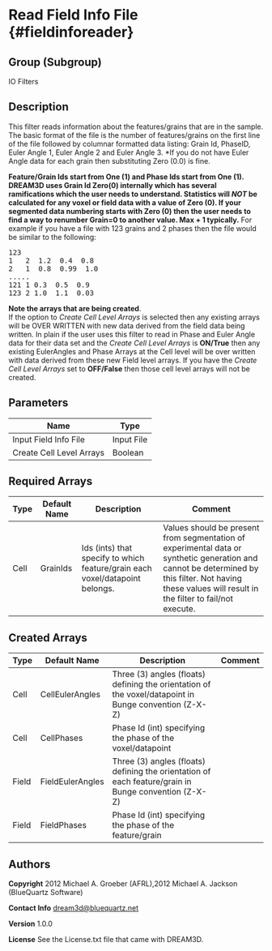 Read Field Info File {#fieldinforeader}
======
## Group (Subgroup) ##
IO Filters

## Description ##
This filter reads information about the features/grains that are in the sample. The
 basic format of the file is the number of features/grains on the first line of the file followed by
 columnar formatted data listing: Grain Id, PhaseID, Euler Angle 1, Euler Angle 2 and Euler Angle 3.
 *If you do not have Euler Angle data for each grain then substituting Zero (0.0) is fine.<br/>

__Feature/Grain Ids start from One (1) and Phase Ids start from One (1).
DREAM3D uses Grain Id Zero(0) internally which has several ramifications which the user needs to understand. Statistics
will _NOT_ be calculated for any voxel or field data with a value of Zero (0). If your segmented data numbering
starts with Zero (0) then the user needs to find a way to renumber Grain=0 to another value. Max + 1 typically.__
For example if you have a file with 123 grains and 2 phases then the file would be similar to the following: 
<pre>
123
1   2  1.2  0.4  0.8
2   1  0.8  0.99  1.0
.....
121 1 0.3  0.5  0.9
123 2 1.0  1.1  0.03
</pre>
__Note the arrays that are being created__. <br>
If the option to _Create Cell Level Arrays_ is selected then any existing
 arrays will be OVER WRITTEN with new data derived from the field data being written. In plain if the user uses this filter
 to read in Phase and Euler Angle data for their data set and the _Create Cell Level Arrays_ is __ON/True__ then
 any existing EulerAngles and Phase Arrays at the Cell level will be over written with data derived from these new Field
 level arrays. If you have the _Create Cell Level Arrays_ set to __OFF/False__ then those cell level arrays will
 not be created.


## Parameters ## 

| Name | Type |
|------|------|
| Input Field Info File | Input File |
| Create Cell Level Arrays | Boolean |

## Required Arrays ##

| Type | Default Name | Description | Comment |
|------|--------------|-------------|---------|
| Cell | GrainIds | Ids (ints) that specify to which feature/grain each voxel/datapoint belongs. | Values should be present from segmentation of experimental data or synthetic generation and cannot be determined by this filter. Not having these values will result in the filter to fail/not execute. |

## Created Arrays ##

| Type | Default Name | Description | Comment |
|------|--------------|-------------|---------|
| Cell | CellEulerAngles | Three (3) angles (floats) defining the orientation of the voxel/datapoint in Bunge convention (Z-X-Z) |  |
| Cell | CellPhases | Phase Id (int) specifying the phase of the voxel/datapoint |  |
| Field | FieldEulerAngles | Three (3) angles (floats) defining the orientation of each feature/grain in Bunge convention (Z-X-Z) |  |
| Field | FieldPhases | Phase Id (int) specifying the phase of the feature/grain |  |

## Authors ##

**Copyright** 2012 Michael A. Groeber (AFRL),2012 Michael A. Jackson (BlueQuartz Software)

**Contact Info** dream3d@bluequartz.net

**Version** 1.0.0

**License**  See the License.txt file that came with DREAM3D.



